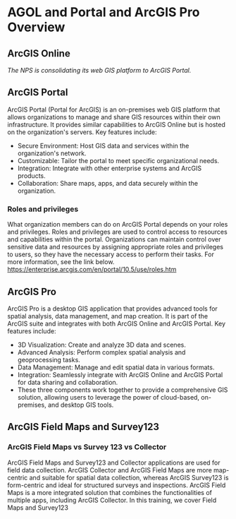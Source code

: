 # AGOL and Portal and ArcGIS Pro Overview

## ArcGIS Online
_The NPS is consolidating its web GIS platform to ArcGIS Portal._

## ArcGIS Portal
ArcGIS Portal (Portal for ArcGIS) is an on-premises web GIS platform that allows organizations to manage and share GIS resources within their own infrastructure. It provides similar capabilities to ArcGIS Online but is hosted on the organization's servers. Key features include:

* Secure Environment: Host GIS data and services within the organization's network.
* Customizable: Tailor the portal to meet specific organizational needs.
* Integration: Integrate with other enterprise systems and ArcGIS products.
* Collaboration: Share maps, apps, and data securely within the organization.

### Roles and privileges
What organization members can do on ArcGIS Portal depends on your roles and privileges. Roles and privileges are used to control access to resources and capabilities within the portal. Organizations can maintain control over sensitive data and resources by assigning appropriate roles and privileges to users, so they have the necessary access to perform their tasks. For more information, see the link below.<br>
https://enterprise.arcgis.com/en/portal/10.5/use/roles.htm

## ArcGIS Pro
ArcGIS Pro is a desktop GIS application that provides advanced tools for spatial analysis, data management, and map creation. It is part of the ArcGIS suite and integrates with both ArcGIS Online and ArcGIS Portal. Key features include:
* 3D Visualization: Create and analyze 3D data and scenes.
* Advanced Analysis: Perform complex spatial analysis and geoprocessing tasks.
* Data Management: Manage and edit spatial data in various formats.
* Integration: Seamlessly integrate with ArcGIS Online and ArcGIS Portal for data sharing and collaboration.
* These three components work together to provide a comprehensive GIS solution, allowing users to leverage the power of cloud-based, on-premises, and desktop GIS tools.


## ArcGIS Field Maps and Survey123

### ArcGIS Field Maps vs Survey 123 vs Collector

ArcGIS Field Maps and Survey123 and Collector applications are used for field data collection. ArcGIS Collector and ArcGIS Field Maps are more map-centric and suitable for spatial data collection, whereas ArcGIS Survey123 is form-centric and ideal for structured surveys and inspections. ArcGIS Field Maps is a more integrated solution that combines the functionalities of multiple apps, including ArcGIS Collector. In this training, we cover Field Maps and Survey123

